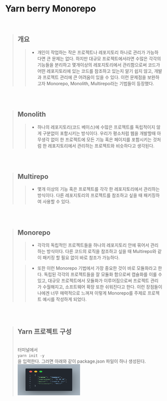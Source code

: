 # Yarn berry Monorepo

<br />

> ## 개요
>
> > - 개인이 작업하는 작은 프로젝트나 레포지토리 하나로 관리가 가능하다면 큰 문제는 없다. 하지만 대규모 프로젝트에서라면 수많은 각각의 기능들을 분리하고 몇개이상의 레포지토리에서 관리함으로써 코드가 어떤 레포지토리에 있는 코드를 참조하고 있는지 알기 쉽지 않고, 개발과 프로젝트 관리에 큰 어려움이 있을 수 있다. 이런 문제점을 보완하고자 Monorepo, Monolith, Multirepo라는 기법들이 등장했다.

<br /><br />

> ## Monolith
>
> > - 하나의 레포지토리(코드 베이스)에 수많은 프로젝트를 독립적이지 않게 구분없이 포함시키는 방식이다. 우리가 평소처럼 웹을 개발할때 아무생각 없이 한 프로젝트에 모든 기능 혹은 페이지를 포함시키는 것처럼 한 레포지토리에서 관리하는 프로젝트와 비슷하다고 생각된다.

<br /><br />

> ## Multirepo
>
> > - 몇개 이상의 기능 혹은 프로젝트를 각각 한 레포지토리에서 관리하는 방식이다. 다른 레포지토리의 프로젝트를 참조하고 싶을 때 패키징하여 사용할 수 있다.

<br /><br />

> ## Monorepo
>
> > - 각각의 독립적인 프로젝트들을 하나의 레포지토리 안에 묶어서 관리하는 방식이다. 다른 코드의 로직을 참조하고 싶을 때 Multirepo와 같이 패키징 할 필요 없이 바로 참조가 가능하다.
>
> > - 또한 이런 Monorepo 기법에서 가장 중요한 것이 바로 모듈화라고 한다. 독립된 각각의 프로젝트들을 잘 모듈화 함으로써 캡슐화를 이룰 수 있고, 대규모 프로젝트에서 모듈화가 이루어짐으로써 프로젝트 관리가 수월해지고, 소프트웨어 확장 또한 쉬워진다고 한다. 이런 장점들이 나에겐 너무 매력적으로 느껴져 이렇게 Monorepo를 주제로 프로젝트 예시를 작성하게 되었다.

<br /><br />

> ## Yarn 프로젝트 구성
>
> <br />
> 터미널에서 
> <code>
> yarn init -y
> </code>
>  을 입력한다. 그러면 아래와 같이 package.json 파일이 하나 생성된다.
> <br />
> <img src="/img/code1.png" width="200px" height="100px" />

 <br />
